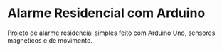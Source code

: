 # Alarme Residencial com Arduino

Projeto de alarme residencial simples feito com Arduino Uno, sensores magnéticos e de movimento.
